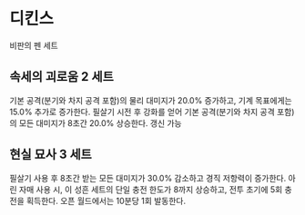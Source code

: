 # 디킨스

비판의 펜 세트

## 속세의 괴로움 2 세트

기본 공격(분기와 차지 공격 포함)의 물리 대미지가 20.0% 증가하고, 기계 목표에게는 15.0% 추가로 증가한다. 필살기 시전 후 강화를 얻어 기본 공격(분기와 차지 공격 포함)의 모든 대미지가 8초간 20.0% 상승한다. 갱신 가능

## 현실 묘사 3 세트

필살기 사용 후 8초간 받는 모든 대미지가 30.0% 감소하고 경직 저항력이 증가한다. 아린 자매 사용 시, 이 성흔 세트의 단일 충전 한도가 8까지 상승하고, 전투 초기에 5회 충전을 획득한다. 오픈 월드에서는 10분당 1회 발동한다.

